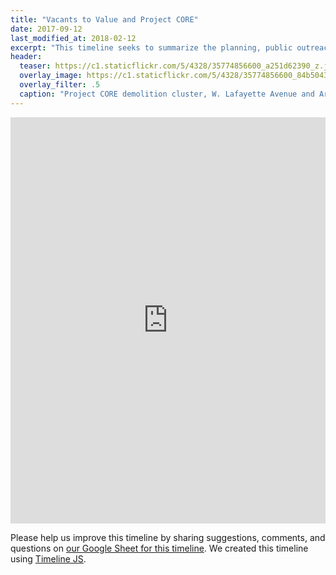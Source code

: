 ```yaml
---
title: "Vacants to Value and Project CORE"
date: 2017-09-12
last_modified_at: 2018-02-12
excerpt: "This timeline seeks to summarize the planning, public outreach and regulatory process related to the Vacants to Value and Project CORE programs between 2018 and 2018."
header:
  teaser: https://c1.staticflickr.com/5/4328/35774856600_a251d62390_z.jpg
  overlay_image: https://c1.staticflickr.com/5/4328/35774856600_84b5043489_h.jpg
  overlay_filter: .5
  caption: "Project CORE demolition cluster, W. Lafayette Avenue and Argyle Avenue, 2017 July 25. [Baltimore Heritage](https://www.flickr.com/photos/baltimoreheritage/35774856600/) ([CC 0](https://creativecommons.org/publicdomain/zero/1.0/))"
---
```


<div class="full">
<iframe src='https://cdn.knightlab.com/libs/timeline3/latest/embed/index.html?source=1SbBh0vFZpgROgcLFkMAsbcf-V2Zzgs3kugfqWGWLebs&font=Default&lang=en&hash_bookmark=true&initial_zoom=2&height=650' width='100%' height='650' webkitallowfullscreen mozallowfullscreen allowfullscreen frameborder='0'></iframe>
</div>

Please help us improve this timeline by sharing suggestions, comments, and questions on [our Google Sheet for this timeline](https://docs.google.com/spreadsheets/d/1SbBh0vFZpgROgcLFkMAsbcf-V2Zzgs3kugfqWGWLebs/edit?usp=sharing). We created this timeline using [Timeline JS](http://timeline.knightlab.com/).